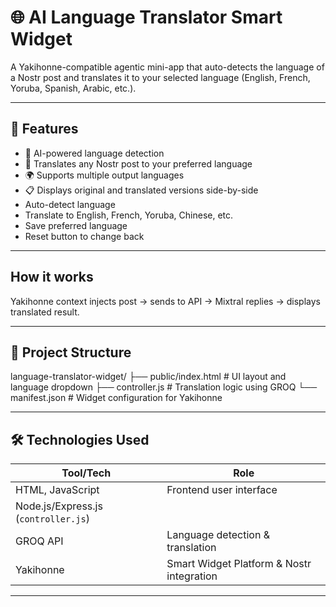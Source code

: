 # 🌐 AI Language Translator Smart Widget

A Yakihonne-compatible agentic mini-app that auto-detects the language of a Nostr post and translates it to your selected language (English, French, Yoruba, Spanish, Arabic, etc.).

---

## 🚀 Features

- 🧠 AI-powered language detection
- 🔁 Translates any Nostr post to your preferred language
- 🌍 Supports multiple output languages
- 📋 Displays original and translated versions side-by-side
- Auto-detect language
- Translate to English, French, Yoruba, Chinese, etc.
- Save preferred language
- Reset button to change back

---

## How it works
Yakihonne context injects post → sends to API → Mixtral replies → displays translated result.

---

## 📁 Project Structure

language-translator-widget/
├── public/index.html # UI layout and language dropdown
├── controller.js # Translation logic using GROQ
└── manifest.json # Widget configuration for Yakihonne


---

## 🛠️ Technologies Used

| Tool/Tech | Role |
|-----------|------|
| HTML, JavaScript | Frontend user interface |
| Node.js/Express.js (`controller.js`) |
| GROQ API | Language detection & translation |
| Yakihonne | Smart Widget Platform & Nostr integration |

---





